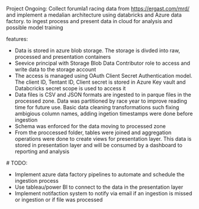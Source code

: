 Project Ongoing: 
Collect forumla1 racing data from https://ergast.com/mrd/ and implement a medalian architecture using databricks and Azure data factory. to ingest process and present data in cloud for analysis and possible model training

features:
- Data is stored in azure blob storage. The storage is divded into raw, processed and presentation containers
- Seevice principal with Storage Blob Data Contributor role to access and write data to the storage account
- The access is managed using OAuth Client Secret Authentication model. The client ID, Tentant ID, Client secret is stored in Azure Key vault and Databcricks secret scope is used to access it
- Data files is CSV and JSON formats are ingested to in parque files in the processed zone. Data was partitioned by race year to improve reading time for future use. Basic data cleaning transformations such fixing ambigious column names, adding ingetion timestamps were done before ingestion
- Schema was enforced for the data moving to processed zone
- From the proccessed folder, tables were joined and aggregation operations were done to create views for presentation layer. This data is stored in presentation layer and will be consumed by a dashboard to reporting and analysis

\# TODO:
- Implement azure data factory pipelines to automate and schedule the ingestion process
- Use tableau/power BI to connect to the data in the presentation layer
- Implement notifaction system to notify via email if an ingestion is missed or ingestion or if file was processed
